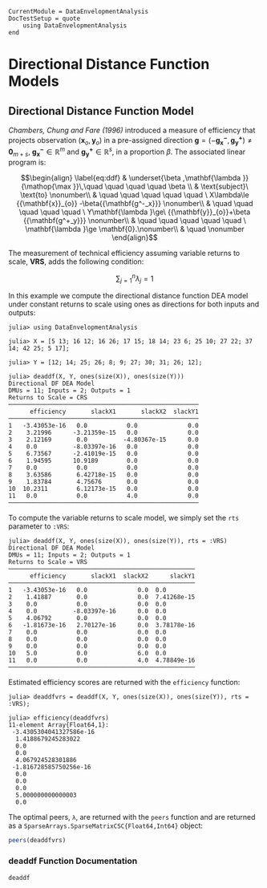 ```@meta
CurrentModule = DataEnvelopmentAnalysis
DocTestSetup = quote
    using DataEnvelopmentAnalysis
end
```

# Directional Distance Function Models

## Directional Distance Function Model

*Chambers, Chung and Fare (1996)* introduced a measure of efficiency that projects observation $\left( {{\mathbf{x}_o,\mathbf{y}_{o}}} \right)$
in a pre-assigned  direction  $\mathbf{g}= {\left({-{\mathbf{g_{x}^-},\mathbf{g^{+}_y}}} \right)\neq\mathbf{0}_{m+s}}$, $\mathbf{g^{-}_{x}}\mathbb{\in R}^m$ and  $\mathbf{g^{+}_{y}}\mathbb{\in R}^s$, in a proportion $\beta$. The associated linear program is:

```math
\begin{align}
\label{eq:ddf}
  & \underset{\beta ,\mathbf{\lambda }}{\mathop{\max }}\,\quad \quad \quad \quad \beta  \\
 & \text{subject}\ \text{to} \nonumber\\
 & \quad \quad \quad \quad \quad \ X\lambda\le {{\mathbf{x}}_{o}} -\beta{{\mathbf{g^-_x}}} \nonumber\\
 & \quad \quad \quad \quad \quad \  Y\mathbf{\lambda }\ge\ {{\mathbf{y}}_{o}}+\beta {{\mathbf{g^+_y}}}   \nonumber\\
 & \quad \quad \quad \quad \quad \ \mathbf{\lambda }\ge \mathbf{0}.\nonumber\\  & \quad \nonumber
\end{align}
```

The measurement of technical efficiency assuming variable returns to scale, **VRS**, adds the following condition:
```math
\sum\nolimits_{j=1}^{n}\lambda_j=1
```

In this example we compute the directional distance function DEA model under constant returns to scale using ones as directions for both inputs and outputs:
```jldoctest 1
julia> using DataEnvelopmentAnalysis

julia> X = [5 13; 16 12; 16 26; 17 15; 18 14; 23 6; 25 10; 27 22; 37 14; 42 25; 5 17];

julia> Y = [12; 14; 25; 26; 8; 9; 27; 30; 31; 26; 12];

julia> deaddf(X, Y, ones(size(X)), ones(size(Y)))
Directional DF DEA Model 
DMUs = 11; Inputs = 2; Outputs = 1
Returns to Scale = CRS
─────────────────────────────────────────────────────
      efficiency       slackX1       slackX2  slackY1
─────────────────────────────────────────────────────
1   -3.43053e-16   0.0           0.0              0.0
2    3.21996      -3.21359e-15   0.0              0.0
3    2.12169       0.0          -4.80367e-15      0.0
4    0.0          -8.03397e-16   0.0              0.0
5    6.73567      -2.41019e-15   0.0              0.0
6    1.94595      10.9189        0.0              0.0
7    0.0           0.0           0.0              0.0
8    3.63586       6.42718e-15   0.0              0.0
9    1.83784       4.75676       0.0              0.0
10  10.2311        6.12173e-15   0.0              0.0
11   0.0           0.0           4.0              0.0
─────────────────────────────────────────────────────
```

To compute the variable returns to scale model, we simply set the `rts` parameter to `:VRS`:
```jldoctest 1
julia> deaddf(X, Y, ones(size(X)), ones(size(Y)), rts = :VRS)
Directional DF DEA Model 
DMUs = 11; Inputs = 2; Outputs = 1
Returns to Scale = VRS
────────────────────────────────────────────────────
      efficiency       slackX1  slackX2      slackY1
────────────────────────────────────────────────────
1   -3.43053e-16   0.0              0.0  0.0        
2    1.41887       0.0              0.0  7.41268e-15
3    0.0           0.0              0.0  0.0        
4    0.0          -8.03397e-16      0.0  0.0        
5    4.06792       0.0              0.0  0.0        
6   -1.81673e-16   2.70127e-16      0.0  3.78178e-16
7    0.0           0.0              0.0  0.0        
8    0.0           0.0              0.0  0.0        
9    0.0           0.0              0.0  0.0        
10   5.0           0.0              6.0  0.0        
11   0.0           0.0              4.0  4.78849e-16
────────────────────────────────────────────────────
```

Estimated efficiency scores are returned with the `efficiency` function:
```jldoctest 1
julia> deaddfvrs = deaddf(X, Y, ones(size(X)), ones(size(Y)), rts = :VRS);

julia> efficiency(deaddfvrs)
11-element Array{Float64,1}:
 -3.4305304041327586e-16
  1.4188679245283022    
  0.0                   
  0.0                   
  4.067924528301886     
 -1.816728585750256e-16 
  0.0                   
  0.0                   
  0.0                   
  5.000000000000003     
  0.0     
```

The optimal peers, ``λ``, are returned with the `peers` function and are returned as a `SparseArrays.SparseMatrixCSC{Float64,Int64}` object:
```julia
peers(deaddfvrs)
```
### deaddf Function Documentation

```@docs
deaddf
```
